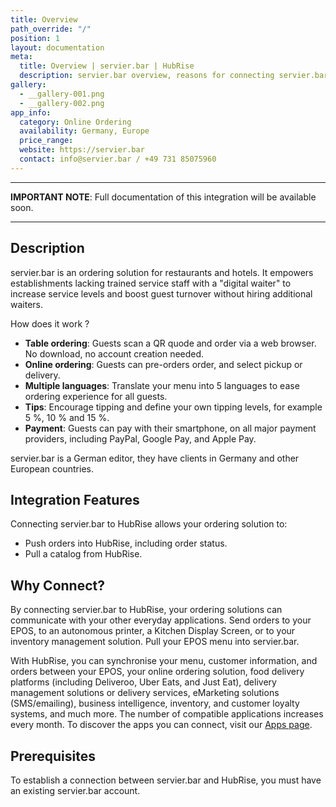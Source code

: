 ```yaml
---
title: Overview
path_override: "/"
position: 1
layout: documentation
meta:
  title: Overview | servier.bar | HubRise
  description: servier.bar overview, reasons for connecting servier.bar to HubRise and summary of integrated features. Synchronise data between your apps.
gallery:
  - __gallery-001.png
  - __gallery-002.png
app_info:
  category: Online Ordering
  availability: Germany, Europe
  price_range:
  website: https://servier.bar
  contact: info@servier.bar / +49 731 85075960
---
```


---

**IMPORTANT NOTE**: Full documentation of this integration will be available soon.

---

## Description

servier.bar is an ordering solution for restaurants and hotels. It empowers establishments lacking trained service staff with a "digital waiter" to increase service levels and boost guest turnover without hiring additional waiters.

How does it work ?
- **Table ordering**: Guests scan a QR quode and order via a web browser. No download, no account creation needed.
- **Online ordering**: Guests can pre-orders order, and select pickup or delivery.
- **Multiple languages**: Translate your menu into 5 languages to ease ordering experience for all guests.
- **Tips**: Encourage tipping and define your own tipping levels, for example 5 %, 10 % and 15 %.
- **Payment**: Guests can pay with their smartphone, on all major payment providers, including PayPal, Google Pay, and Apple Pay.

servier.bar is a German editor, they have clients in Germany and other European countries.


## Integration Features

Connecting servier.bar to HubRise allows your ordering solution to:

- Push orders into HubRise, including order status.
- Pull a catalog from HubRise.

## Why Connect?

By connecting servier.bar to HubRise, your ordering solutions can communicate with your other everyday applications. Send orders to your EPOS, to an autonomous printer, a Kitchen Display Screen, or to your inventory management solution. Pull your EPOS menu into servier.bar.

With HubRise, you can synchronise your menu, customer information, and orders between your EPOS, your online ordering solution, food delivery platforms (including Deliveroo, Uber Eats, and Just Eat), delivery management solutions or delivery services, eMarketing solutions (SMS/emailing), business intelligence, inventory, and customer loyalty systems, and much more. The number of compatible applications increases every month. To discover the apps you can connect, visit our [Apps page](/apps).

## Prerequisites

To establish a connection between servier.bar and HubRise, you must have an existing servier.bar account.
